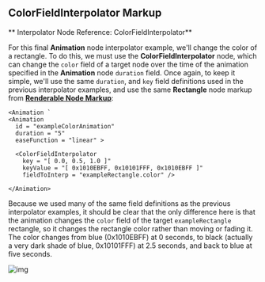 ## ColorFieldInterpolator Markup

** Interpolator Node Reference: ColorFieldInterpolator**

For this final **Animation** node interpolator example, we'll change the color of a rectangle. To do this, we must use the **ColorFieldInterpolator** node, which can change the `color` field of a target node over the time of the animation specified in the **Animation** node `duration` field. Once again, to keep it simple, we'll use the same `duration`, and `key` field definitions used in the previous interpolator examples, and use the same **Rectangle** node markup from [**Renderable Node Markup**](https://github.com/rokudev/samples/tree/master/ux%20components/screen%20elements/renderable%20nodes):

```
<Animation `
<Animation 
  id = "exampleColorAnimation" 
  duration = "5" 
  easeFunction = "linear" >

  <ColorFieldInterpolator 
    key = "[ 0.0, 0.5, 1.0 ]" 
    keyValue = "[ 0x1010EBFF, 0x10101FFF, 0x1010EBFF ]" 
    fieldToInterp = "exampleRectangle.color" />

</Animation>
```

Because we used many of the same field definitions as the previous interpolator examples, it should be clear that the only difference here is that the animation changes the `color` field of the target `exampleRectangle` rectangle, so it changes the rectangle color rather than moving or fading it. The color changes from blue (0x1010EBFF) at 0 seconds, to black (actually a very dark shade of blue, 0x10101FFF) at 2.5 seconds, and back to blue at five seconds.

![img](https://sdkdocs.roku.com/download/attachments/1606015/animcolordoc.jpg?version=2&modificationDate=1472836165733&api=v2)